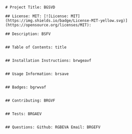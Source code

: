  
    # Project Title: BGSVD

    ## License: MIT: [![License: MIT](https://img.shields.io/badge/License-MIT-yellow.svg)](https://opensource.org/licenses/MIT): 

    ## Description: BSFV


    ## Table of Contents: title


    ## Installation Instructions: brwgeavf


    ## Usage Information: brsave


    ## Badges: bgrwvaf


    ## Contributing: BRGVF


    ## Tests: BRGAEV


    ## Questions: Github: RGBEVA Email: BRGEFV
    
